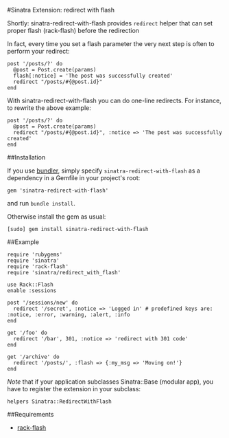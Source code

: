 #Sinatra Extension: redirect with flash

Shortly: sinatra-redirect-with-flash provides `redirect` helper that can set proper flash (rack-flash)
before the redirection

In fact, every time you set a flash parameter the very next step is often to perform your redirect:

    post '/posts/?' do
      @post = Post.create(params)
      flash[:notice] = 'The post was successfully created'
      redirect "/posts/#{@post.id}"
    end

With sinatra-redirect-with-flash you can do one-line redirects. For instance, to rewrite the above example:

    post '/posts/?' do
      @post = Post.create(params)
      redirect "/posts/#{@post.id}", :notice => 'The post was successfully created'
    end


##Installation

If you use [bundler](http://gembundler.com/), simply specify
`sinatra-redirect-with-flash` as a dependency in a Gemfile in your project's root:

    gem 'sinatra-redirect-with-flash'

and run `bundle install`.


Otherwise install the gem as usual:

    [sudo] gem install sinatra-redirect-with-flash



##Example

    require 'rubygems'
    require 'sinatra'
    require 'rack-flash'
    require 'sinatra/redirect_with_flash'

    use Rack::Flash
    enable :sessions

    post '/sessions/new' do
      redirect '/secret', :notice => 'Logged in' # predefined keys are: :notice, :error, :warning, :alert, :info
    end

    get '/foo' do
      redirect '/bar', 301, :notice => 'redirect with 301 code'
    end

    get '/archive' do
      redirect '/posts/', :flash => {:my_msg => 'Moving on!'}      
    end

*Note* that if your application subclasses Sinatra::Base (modular app), you have to register the extension in your subclass:

    helpers Sinatra::RedirectWithFlash


##Requirements
  * [rack-flash](http://nakajima.github.com/rack-flash/)